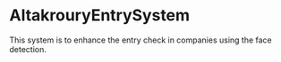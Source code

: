 # AltakrouryEntrySystem
This system is to enhance the entry check in companies using the face detection.
